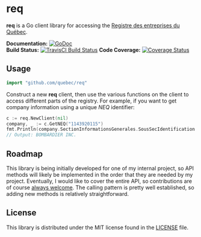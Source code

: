 # req

**req** is a Go client library for accessing the [Registre des entreprises du Québec](http://www.registreentreprises.gouv.qc.ca/en/default.aspx).

**Documentation:** [![GoDoc](https://godoc.org/github.com/quebec/req?status.svg)](https://godoc.org/github.com/quebec/req)  
**Build Status:** [![TravisCI Build Status](https://travis-ci.org/quebec/req.svg)](https://travis-ci.org/quebec/req)
**Code Coverage:** [![Coverage Status](https://coveralls.io/repos/quebec/req/badge.svg?branch=master&service=github)](https://coveralls.io/github/quebec/req?branch=master)

## Usage

```go
import "github.com/quebec/req"
```

Construct a new **req** client, then use the various functions on the client to access different parts of the registry. For example, if you want to get company information using a unique *NEQ* identifier:

```go
c := req.NewClient(nil)
company, _ := c.GetNEQ("1143920115")
fmt.Println(company.SectionInformationsGenerales.SousSecIdentification.NomEntreprise)
// Output: BOMBARDIER INC.
```

## Roadmap

This library is being initially developed for one of my internal project,
so API methods will likely be implemented in the order that they are
needed by my project. Eventually, I would like to cover the entire API,
so contributions are of course [always welcome][contributing]. The
calling pattern is pretty well established, so adding new methods is relatively
straightforward.

[contributing]: CONTRIBUTING.md


## License

This library is distributed under the MIT license found in the [LICENSE](./LICENSE)
file.
